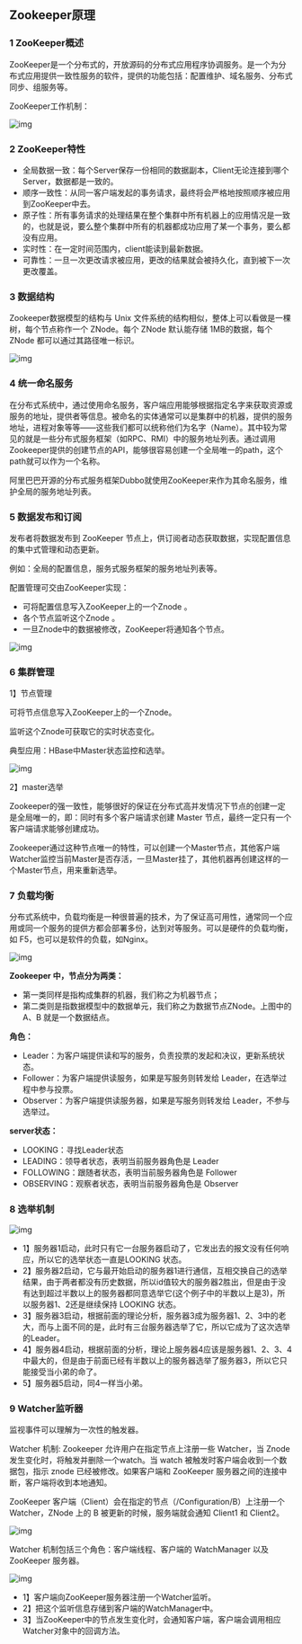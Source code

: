 ## Zookeeper原理

### 1 ZooKeeper概述

ZooKeeper是一个分布式的，开放源码的分布式应用程序协调服务。是一个为分布式应用提供一致性服务的软件，提供的功能包括：配置维护、域名服务、分布式同步、组服务等。

ZooKeeper工作机制：

![img](image/591145503709.png)

### 2 ZooKeeper特性

- 全局数据一致：每个Server保存一份相同的数据副本，Client无论连接到哪个Server，数据都是一致的。
- 顺序一致性：从同一客户端发起的事务请求，最终将会严格地按照顺序被应用到ZooKeeper中去。
- 原子性：所有事务请求的处理结果在整个集群中所有机器上的应用情况是一致的，也就是说，要么整个集群中所有的机器都成功应用了某一个事务，要么都没有应用。
- 实时性：在一定时间范围内，client能读到最新数据。
- 可靠性：一旦一次更改请求被应用，更改的结果就会被持久化，直到被下一次更改覆盖。

### 3 数据结构

Zookeeper数据模型的结构与 Unix 文件系统的结构相似，整体上可以看做是一棵树，每个节点称作一个 ZNode。每个 ZNode 默认能存储 1MB的数据，每个 ZNode 都可以通过其路径唯一标识。

![img](image/591146655914.png)

### 4 统一命名服务

在分布式系统中，通过使用命名服务，客户端应用能够根据指定名字来获取资源或服务的地址，提供者等信息。被命名的实体通常可以是集群中的机器，提供的服务地址，进程对象等等——这些我们都可以统称他们为名字（Name）。其中较为常见的就是一些分布式服务框架（如RPC、RMI）中的服务地址列表。通过调用Zookeeper提供的创建节点的API，能够很容易创建一个全局唯一的path，这个path就可以作为一个名称。

阿里巴巴开源的分布式服务框架Dubbo就使用ZooKeeper来作为其命名服务，维护全局的服务地址列表。

### 5 数据发布和订阅

发布者将数据发布到 ZooKeeper 节点上，供订阅者动态获取数据，实现配置信息的集中式管理和动态更新。

例如：全局的配置信息，服务式服务框架的服务地址列表等。

配置管理可交由ZooKeeper实现： 

- 可将配置信息写入ZooKeeper上的一个Znode 。
- 各个节点监听这个Znode 。
- 一旦Znode中的数据被修改，ZooKeeper将通知各个节点。

![img](image/591149401678.png)

### 6 集群管理

1】节点管理

可将节点信息写入ZooKeeper上的一个Znode。

监听这个Znode可获取它的实时状态变化。

典型应用：HBase中Master状态监控和选举。

![img](image/591258121390.png)

2】master选举

Zookeeper的强一致性，能够很好的保证在分布式高并发情况下节点的创建一定是全局唯一的，即：同时有多个客户端请求创建 Master 节点，最终一定只有一个客户端请求能够创建成功。

Zookeeper通过这种节点唯一的特性，可以创建一个Master节点，其他客户端Watcher监控当前Master是否存活，一旦Master挂了，其他机器再创建这样的一个Master节点，用来重新选举。

### 7 负载均衡

分布式系统中，负载均衡是一种很普遍的技术，为了保证高可用性，通常同一个应用或同一个服务的提供方都会部署多份，达到对等服务。可以是硬件的负载均衡，如 F5，也可以是软件的负载，如Nginx。



![img](image/591260314549.png)

**Zookeeper 中，节点分为两类：**

- 第一类同样是指构成集群的机器，我们称之为机器节点；
- 第二类则是指数据模型中的数据单元，我们称之为数据节点ZNode。上图中的 A、B 就是一个数据结点。

**角色：**

- Leader：为客户端提供读和写的服务，负责投票的发起和决议，更新系统状态。
- Follower：为客户端提供读服务，如果是写服务则转发给 Leader，在选举过程中参与投票。
- Observer：为客户端提供读服务器，如果是写服务则转发给 Leader，不参与选举过。

**server状态：**

- LOOKING：寻找Leader状态
- LEADING：领导者状态，表明当前服务器角色是 Leader
- FOLLOWING：跟随者状态，表明当前服务器角色是 Follower
- OBSERVING：观察者状态，表明当前服务器角色是 Observer

### 8 选举机制

![img](image/591268556012.png)

- 1】服务器1启动，此时只有它一台服务器启动了，它发出去的报文没有任何响应，所以它的选举状态一直是LOOKING 状态。
- 2】服务器2启动，它与最开始启动的服务器1进行通信，互相交换自己的选举结果，由于两者都没有历史数据，所以id值较大的服务器2胜出，但是由于没有达到超过半数以上的服务器都同意选举它(这个例子中的半数以上是3)，所以服务器1、2还是继续保持 LOOKING 状态。
- 3】服务器3启动，根据前面的理论分析，服务器3成为服务器1、2、3中的老大，而与上面不同的是，此时有三台服务器选举了它，所以它成为了这次选举的Leader。
- 4】服务器4启动，根据前面的分析，理论上服务器4应该是服务器1、2、3、4中最大的，但是由于前面已经有半数以上的服务器选举了服务器3，所以它只能接受当小弟的命了。
- 5】服务器5启动，同4一样当小弟。

### 9 Watcher监听器

监视事件可以理解为一次性的触发器。

Watcher 机制: Zookeeper 允许用户在指定节点上注册一些 Watcher，当 Znode 发生变化时，将触发并删除一个watch。当 watch 被触发时客户端会收到一个数据包，指示 znode 已经被修改。如果客户端和 ZooKeeper 服务器之间的连接中断，客户端将收到本地通知。

ZooKeeper 客户端（Client）会在指定的节点（/Configuration/B）上注册一个 Watcher，ZNode 上的 B 被更新的时候，服务端就会通知 Client1 和 Client2。

![img](image/591260766301.png)

Watcher 机制包括三个角色：客户端线程、客户端的 WatchManager 以及 ZooKeeper 服务器。

![img](image/591269166777.png)

- 1】客户端向ZooKeeper服务器注册一个Watcher监听。
- 2】把这个监听信息存储到客户端的WatchManager中。
- 3】当ZooKeeper中的节点发生变化时，会通知客户端，客户端会调用相应Watcher对象中的回调方法。